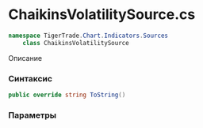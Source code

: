
# ChaikinsVolatilitySource.cs
```csharp
namespace TigerTrade.Chart.Indicators.Sources  
    class ChaikinsVolatilitySource
```

Описание

### Синтаксис
```csharp
public override string ToString()
```

### Параметры

                    
                    
